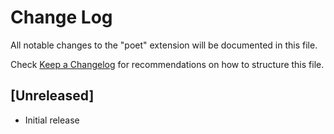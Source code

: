 # Change Log

All notable changes to the "poet" extension will be documented in this file.

Check [Keep a Changelog](http://keepachangelog.com/) for recommendations on how to structure this file.

## [Unreleased]

- Initial release